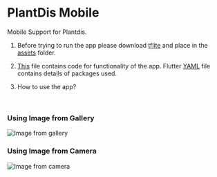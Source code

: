 # PlantDis Mobile

Mobile Support for Plantdis.

1) Before trying to run the app please download <a href="https://drive.google.com/file/d/1zVVmBqXAZqW4pURX2pOU23mThogVBxIM/view?usp=sharing">tflite</a> and place in the <a href="https://github.com/spsaswat/plantdis/tree/main/plantdis_mob/assets">assets</a> folder. 

2) <a href="https://github.com/spsaswat/plantdis/blob/main/plantdis_mob/lib/main.dart">This</a> file contains code for functionality of the app. Flutter <a href="https://github.com/spsaswat/plantdis/blob/main/plantdis_mob/pubspec.yaml">YAML</a> file contains details of packages used.

3) How to use the app?
<br>
<h3>Using Image from Gallery</h3>
<img src="https://github.com/spsaswat/plantdis/blob/main/plantdis_mob/op_mobile/mobile_gallery.png" alt="Image from gallery">
<br>
<h3>Using Image from Camera</h3>
<img src="https://github.com/spsaswat/plantdis/blob/main/plantdis_mob/op_mobile/MobileApp_connector.jpg" alt="Image from camera">


